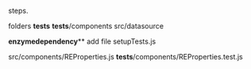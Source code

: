 steps.

folders 
__tests__
__tests__/components
src/datasource

**enzymedependency****
add file setupTests.js

src/components/REProperties.js
__tests__/components/REProperties.test.js


